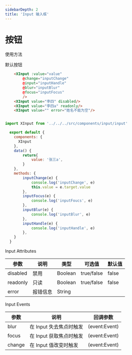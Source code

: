 ```yaml
---
sidebarDepth: 2
title: 'Input 输入框'
---
```


# 按钮

使用方法

<ClientOnly>
  <demo-input>默认按钮</demo-input>
</ClientOnly>



``` html }
    <XInput :value="value"
        @change="inputChange"
        @input="inputHandle"
        @blur="inputBlur"
        @focus="inputFocus"
        />
    <XInput value="李四" disabled/>
    <XInput value="李四a" readonly/>
    <XInput value="" error="姓名不能为空"/>
```

``` js }

import XInput from '../../../src/components/input/input'

  export default {
    components: {
      XInput
    },
    data() {
        return{
            value: '张三a',
        }
    },
    methods: {
        inputChange(e) {
            console.log('inputChange', e)
            this.value = e.target.value
        },
        inputFocus(e) {
            console.log('inputFoucs', e)
        },
        inputBlur(e) {
            console.log('inputBlur', e)
        },
        inputHandle(e) {
            console.log('inputHandle', e)
        },
    }
  }
```

Input Attributes

| 参数           | 说明           | 类型  |可选值  |默认值
| ------------- |---------------|--------|------------|--------|
| disabled      | 禁用           | Boolean |true/false |false   |
| readonly      | 只读           | Boolean| true/false |false   |
| error         | 报错信息        | String |            |        | 


Input Events

| 参数           | 说明                 | 回调参数   |
| ------------- |----------------------|--------------|
| blur          |在 Input 失去焦点时触发  |(event:Event) |
| focus         |在 Input 获取焦点时触发  |(event:Event) |
| change        |在 Input 值改变时触发   |(event:Event) |
